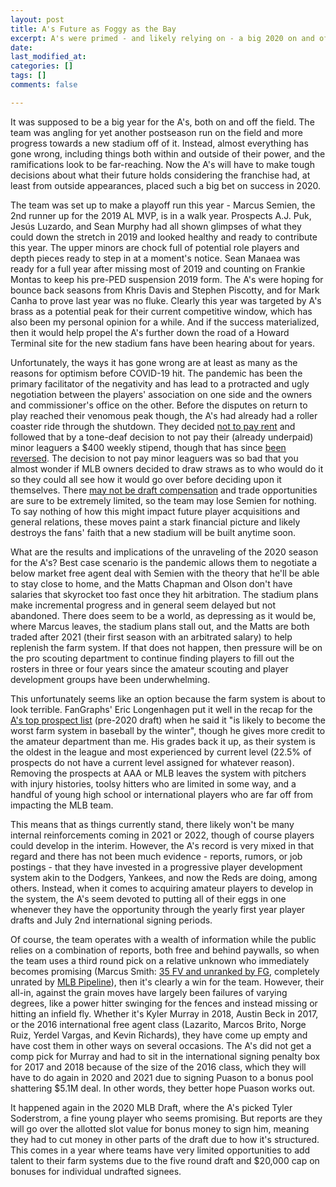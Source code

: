 ```yaml
---
layout: post
title: A's Future as Foggy as the Bay
excerpt: A's were primed - and likely relying on - a big 2020 on and off the field
date: 
last_modified_at: 
categories: []
tags: []
comments: false

---
```

It was supposed to be a big year for the A's, both on and off the field. The team was angling for yet another postseason run on the field and more progress towards a new stadium off of it. Instead, almost everything has gone wrong, including things both within and outside of their power, and the ramifications look to be far-reaching. Now the A's will have to make tough decisions about what their future holds considering the franchise had, at least from outside appearances, placed such a big bet on success in 2020.

The team was set up to make a playoff run this year - Marcus Semien, the 2nd runner up for the 2019 AL MVP, is in a walk year. Prospects A.J. Puk, Jesús Luzardo, and Sean Murphy had all shown glimpses of what they could down the stretch in 2019 and looked healthy and ready to contribute this year. The upper minors are chock full of potential role players and depth pieces ready to step in at a moment's notice. Sean Manaea was ready for a full year after missing most of 2019 and counting on Frankie Montas to keep his pre-PED suspension 2019 form. The A's were hoping for bounce back seasons from Khris Davis and Stephen Piscotty, and for Mark Canha to prove last year was no fluke. Clearly this year was targeted by A's brass as a potential peak for their current competitive window, which has also been my personal opinion for a while. And if the success materialized, then it would help propel the A's further down the road of a Howard Terminal site for the new stadium fans have been hearing about for years.

Unfortunately, the ways it has gone wrong are at least as many as the reasons for optimism before COVID-19 hit. The pandemic has been the primary facilitator of the negativity and has lead to a protracted and ugly negotiation between the players' association on one side and the owners and commissioner's office on the other. Before the disputes on return to play reached their venomous peak though, the A's had already had a roller coaster ride through the shutdown. They decided [not to pay rent](https://www.mercurynews.com/2020/05/19/oakland-as-skip-coliseum-rent-payment/) and followed that by a tone-deaf decision to not pay their (already underpaid) minor leaguers a $400 weekly stipend, though that has since [been reversed](https://www.espn.com/mlb/story/_/id/29272929/oakland-owner-admits-mistake-resume-paying-minor-leaguers). The decision to not pay minor leaguers was so bad that you almost wonder if MLB owners decided to draw straws as to who would do it so they could all see how it would go over before deciding upon it themselves. There [may not be draft compensation](https://twitter.com/Ken_Rosenthal/status/1271526644356964353) and trade opportunities are sure to be extremely limited, so the team may lose Semien for nothing. To say nothing of how this might impact future player acquisitions and general relations, these moves paint a stark financial picture and likely destroys the fans' faith that a new stadium will be built anytime soon.

What are the results and implications of the unraveling of the 2020 season for the A's? Best case scenario is the pandemic allows them to negotiate a below market free agent deal with Semien with the theory that he'll be able to stay close to home, and the Matts Chapman and Olson don't have salaries that skyrocket too fast once they hit arbitration. The stadium plans make incremental progress and in general seem delayed but not abandoned. There does seem to be a world, as depressing as it would be, where Marcus leaves, the stadium plans stall out, and the Matts are both traded after 2021 (their first season with an arbitrated salary) to help replenish the farm system. If that does not happen, then pressure will be on the pro scouting department to continue finding players to fill out the rosters in three or four years since the amateur scouting and player development groups have been underwhelming.

This unfortunately seems like an option because the farm system is about to look terrible. FanGraphs' Eric Longenhagen put it well in the recap for the [A's top prospect list](https://blogs.fangraphs.com/top-36-prospects-oakland-athletics/) (pre-2020 draft) when he said it "is likely to become the worst farm system in baseball by the winter", though he gives more credit to the amateur department than me. His grades back it up, as their system is the oldest in the league and most experienced by current level (22.5% of prospects do not have a current level assigned for whatever reason). Removing the prospects at AAA or MLB leaves the system with pitchers with injury histories, toolsy hitters who are limited in some way, and a handful of young high school or international players who are far off from impacting the MLB team. 

This means that as things currently stand, there likely won't be many internal reinforcements coming in 2021 or 2022, though of course players could develop in the interim. However, the A's record is very mixed in that regard and there has not been much evidence - reports, rumors, or job postings - that they have invested in a progressive player development system akin to the Dodgers, Yankees, and now the Reds are doing, among others. Instead, when it comes to acquiring amateur players to develop in the system, the A's seem devoted to putting all of their eggs in one whenever they have the opportunity through the yearly first year player drafts and July 2nd international signing periods. 

Of course, the team operates with a wealth of information while the public relies on a combination of reports, both free and behind paywalls, so when the team uses a third round pick on a relative unknown who immediately becomes promising (Marcus Smith: [35 FV and unranked by FG](http://m.mlb.com/prospects/2019/?list=draft), completely unrated by [MLB Pipeline](https://www.mlb.com/draft/tracker/2019/all/team/athletics)), then it's clearly a win for the team. However, their all-in, against the grain moves have largely been failures of varying degrees, like a power hitter swinging for the fences and instead missing or hitting an infield fly. Whether it's Kyler Murray in 2018, Austin Beck in 2017, or the 2016 international free agent class (Lazarito, Marcos Brito, Norge Ruiz, Yerdel Vargas, and Kevin Richards), they have come up empty and have cost them in other ways on several occasions. The A's did not get a comp pick for Murray and had to sit in the international signing penalty box for 2017 and 2018 because of the size of the 2016 class, which they will have to do again in 2020 and 2021 due to signing Puason to a bonus pool shattering $5.1M deal. In other words, they better hope Puason works out. 

It happened again in the 2020 MLB Draft, where the A's picked Tyler Soderstrom, a fine young player who seems promising. But reports are they will go over the allotted slot value for bonus money to sign him, meaning they had to cut money in other parts of the draft due to how it's structured. This comes in a year where teams have very limited opportunities to add talent to their farm systems due to the five round draft and $20,000 cap on bonuses for individual undrafted signees. 